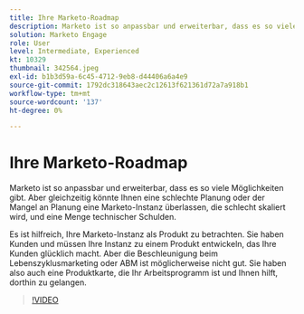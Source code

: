 ```yaml
---
title: Ihre Marketo-Roadmap
description: Marketo ist so anpassbar und erweiterbar, dass es so viele Möglichkeiten gibt. Aber gleichzeitig, schlechte Planung, oder der Mangel an Planung, könnten Sie mit ... (Beschreibungen sollten zwischen 60 und 160 Zeichen)
solution: Marketo Engage
role: User
level: Intermediate, Experienced
kt: 10329
thumbnail: 342564.jpeg
exl-id: b1b3d59a-6c45-4712-9eb8-d44406a6a4e9
source-git-commit: 1792dc318643aec2c12613f621361d72a7a918b1
workflow-type: tm+mt
source-wordcount: '137'
ht-degree: 0%

---
```


# Ihre Marketo-Roadmap

Marketo ist so anpassbar und erweiterbar, dass es so viele Möglichkeiten gibt. Aber gleichzeitig könnte Ihnen eine schlechte Planung oder der Mangel an Planung eine Marketo-Instanz überlassen, die schlecht skaliert wird, und eine Menge technischer Schulden.

Es ist hilfreich, Ihre Marketo-Instanz als Produkt zu betrachten. Sie haben Kunden und müssen Ihre Instanz zu einem Produkt entwickeln, das Ihre Kunden glücklich macht. Aber die Beschleunigung beim Lebenszyklusmarketing oder ABM ist möglicherweise nicht gut. Sie haben also auch eine Produktkarte, die Ihr Arbeitsprogramm ist und Ihnen hilft, dorthin zu gelangen.

>[!VIDEO](https://video.tv.adobe.com/v/342564/?quality=12&learn=on)
